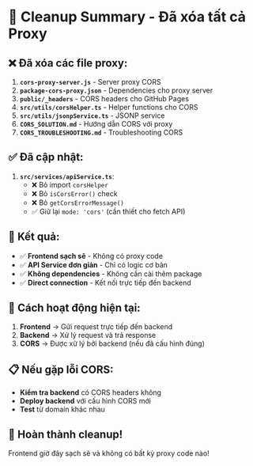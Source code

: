 # 🧹 Cleanup Summary - Đã xóa tất cả Proxy

## ❌ **Đã xóa các file proxy:**

1. **`cors-proxy-server.js`** - Server proxy CORS
2. **`package-cors-proxy.json`** - Dependencies cho proxy server
3. **`public/_headers`** - CORS headers cho GitHub Pages
4. **`src/utils/corsHelper.ts`** - Helper functions cho CORS
5. **`src/utils/jsonpService.ts`** - JSONP service
6. **`CORS_SOLUTION.md`** - Hướng dẫn CORS với proxy
7. **`CORS_TROUBLESHOOTING.md`** - Troubleshooting CORS

## ✅ **Đã cập nhật:**

1. **`src/services/apiService.ts`**:
   - ❌ Bỏ import `corsHelper`
   - ❌ Bỏ `isCorsError()` check
   - ❌ Bỏ `getCorsErrorMessage()`
   - ✅ Giữ lại `mode: 'cors'` (cần thiết cho fetch API)

## 🎯 **Kết quả:**

- ✅ **Frontend sạch sẽ** - Không có proxy code
- ✅ **API Service đơn giản** - Chỉ có logic cơ bản
- ✅ **Không dependencies** - Không cần cài thêm package
- ✅ **Direct connection** - Kết nối trực tiếp đến backend

## 🚀 **Cách hoạt động hiện tại:**

1. **Frontend** → Gửi request trực tiếp đến backend
2. **Backend** → Xử lý request và trả response
3. **CORS** → Được xử lý bởi backend (nếu đã cấu hình đúng)

## 📋 **Nếu gặp lỗi CORS:**

- **Kiểm tra backend** có CORS headers không
- **Deploy backend** với cấu hình CORS mới
- **Test** từ domain khác nhau

## 🎉 **Hoàn thành cleanup!**

Frontend giờ đây sạch sẽ và không có bất kỳ proxy code nào!
